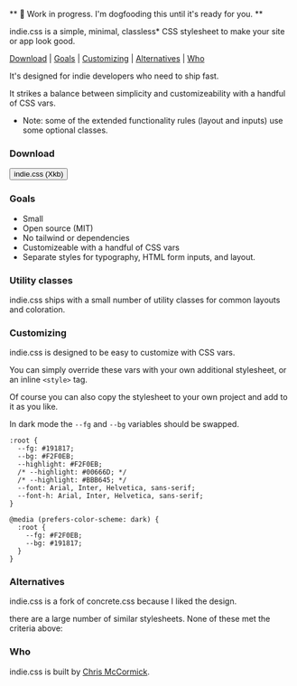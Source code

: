 ** 🚧 Work in progress. I'm dogfooding this until it's ready for you. **

indie.css is a simple, minimal, classless* CSS stylesheet to make your site or app look good.

[Download](#download) | [Goals](#goals) | [Customizing](#customizing) | [Alternatives](#alternatives) | [Who](#who)

It's designed for indie developers who need to ship fast.

It strikes a balance between simplicity and customizeability with a handful of CSS vars.

* Note: some of the extended functionality rules (layout and inputs) use some optional classes.

### Download

<a href="indie.css"><button>indie.css (Xkb)</button></a>

### Goals

- Small
- Open source (MIT)
- No tailwind or dependencies
- Customizeable with a handful of CSS vars
- Separate styles for typography, HTML form inputs, and layout.

### Utility classes

indie.css ships with a small number of utility classes for common layouts and coloration.

### Customizing

indie.css is designed to be easy to customize with CSS vars.

You can simply override these vars with your own additional stylesheet, or an inline `<style>` tag.

Of course you can also copy the stylesheet to your own project and add to it as you like.

In dark mode the `--fg` and `--bg` variables should be swapped.

```
:root {
  --fg: #191817;
  --bg: #F2F0EB;
  --highlight: #F2F0EB;
  /* --highlight: #00666D; */
  /* --highlight: #BBB645; */
  --font: Arial, Inter, Helvetica, sans-serif;
  --font-h: Arial, Inter, Helvetica, sans-serif;
}

@media (prefers-color-scheme: dark) {
  :root {
    --fg: #F2F0EB;
    --bg: #191817;
  }
}
```

### Alternatives

indie.css is a fork of concrete.css because I liked the design.

there are a large number of similar stylesheets. None of these met the criteria above:

### Who

indie.css is built by [Chris McCormick](https://mccormick.cx).

